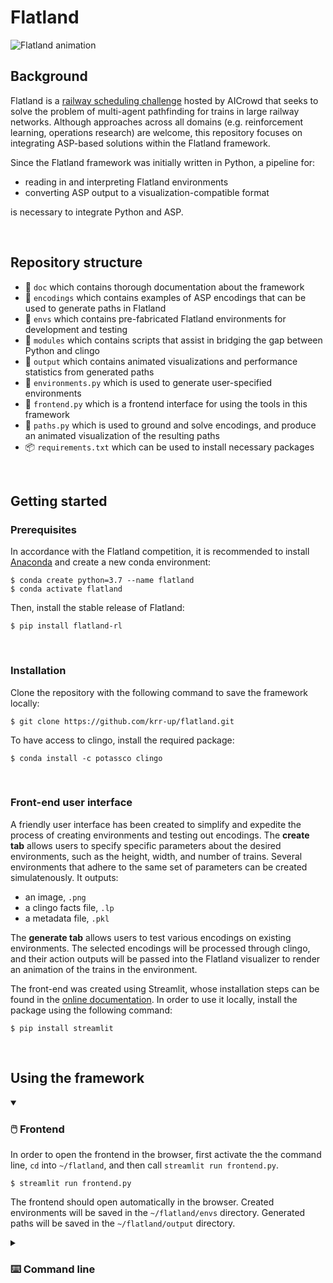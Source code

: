 # Flatland

![Flatland animation](https://i.imgur.com/9cNtWjs.gif)

## Background
Flatland is a [railway scheduling challenge](https://flatland.aicrowd.com/intro.html) hosted by AICrowd that seeks to solve the problem of multi-agent pathfinding for trains in large railway networks.  Although approaches across all domains (e.g. reinforcement learning, operations research) are welcome, this repository focuses on integrating ASP-based solutions within the Flatland framework.

Since the Flatland framework was initially written in Python, a pipeline for:
- reading in and interpreting Flatland environments
- converting ASP output to a visualization-compatible format

is necessary to integrate Python and ASP.

<br>

## Repository structure


- 📁 `doc` which contains thorough documentation about the framework
- 📁 `encodings` which contains examples of ASP encodings that can be used to generate paths in Flatland
- 📁 `envs` which contains pre-fabricated Flatland environments for development and testing
- 📁 `modules` which contains scripts that assist in bridging the gap between Python and clingo</summary></details>
- 📁 `output` which contains animated visualizations and performance statistics from generated paths
- 📝 `environments.py` which is used to generate user-specified environments
- 📝 `frontend.py` which is a frontend interface for using the tools in this framework
- 📝 `paths.py` which is used to ground and solve encodings, and produce an animated visualization of the resulting paths
- 📦 `requirements.txt` which can be used to install necessary packages

<br>

## Getting started

### Prerequisites

In accordance with the Flatland competition, it is recommended to install [Anaconda](https://www.anaconda.com/distribution/) and create a new conda environment:
```
$ conda create python=3.7 --name flatland
$ conda activate flatland
```

Then, install the stable release of Flatland:
```
$ pip install flatland-rl
```

<br>

### Installation

Clone the repository with the following command to save the framework locally:
```
$ git clone https://github.com/krr-up/flatland.git
```

To have access to clingo, install the required package:
```
$ conda install -c potassco clingo
```

<br>

### Front-end user interface

A friendly user interface has been created to simplify and expedite the process of creating environments and testing out encodings.  The **create tab** allows users to specify specific parameters about the desired environments, such as the height, width, and number of trains.  Several environments that adhere to the same set of parameters can be created simulatenously.  It outputs:
* an image, `.png`
* a clingo facts file, `.lp`
* a metadata file, `.pkl`

The **generate tab** allows users to test various encodings on existing environments.  The selected encodings will be processed through clingo, and their action outputs will be passed into the Flatland visualizer to render an animation of the trains in the environment.

The front-end was created using Streamlit, whose installation steps can be found in the [online documentation](https://docs.streamlit.io/get-started/installation).  In order to use it locally, install the package using the following command:
```
$ pip install streamlit
```

<br>

## Using the framework

<details open>

<summary><h3>🖱️ Frontend</h3></summary>

In order to open the frontend in the browser, first activate the the command line, `cd` into `~/flatland`, and then call `streamlit run frontend.py`.
```
$ streamlit run frontend.py
```

The frontend should open automatically in the browser.  Created environments will be saved in the `~/flatland/envs` directory. Generated paths will be saved in the `~/flatland/output` directory.

</details>

<details>

<summary><h3>⌨️ Command line</h3></summary>

#### Creating environments

From the command line, `cd` into `~/flatland`, and then call `python3 environments.py` with the [desired parameters](https://github.com/krr-up/flatland/blob/f7c8829c4b95b73e8f43504698d0d9b35c9e2b5c/doc/environments.md).
```
$ python3 environments.py 1 45 45 2 4 1 2 3
```

The ensuing environments will be saved in the `~/flatland/envs` directory.

<br>

#### Generating paths

From the command line, `cd` into `~/flatland`, and then call `python3 paths.py` with [two (or more) necessary parameters](): the environment and at least one encoding.
```
$ python3 paths.py envs/pkl/env.pkl encodings/encoding.lp 
```
Further `.lp` encodings may be passed in; all will be grounded and solved via the `clingo.application` feature.  (! Return) Your encoding may only output one valid path per agent.  Ensuing outputs will be saved in the `~/flatland/output` directory.  

</details>
